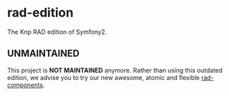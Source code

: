 rad-edition
===========

The Knp RAD edition of Symfony2.

## UNMAINTAINED

This project is **NOT MAINTAINED** anymore.
Rather than using this outdated edition, we advise you to try our new awesome, atomic and flexible [rad-components](http://knplabs.github.io/rad-components-site/).
